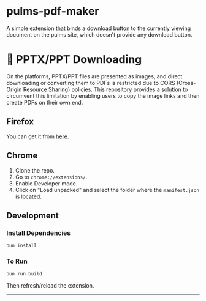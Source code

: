 # pulms-pdf-maker

A simple extension that binds a download button to the currently viewing document on the pulms site, which doesn't provide any download button.

# 📝 PPTX/PPT Downloading
On the platforms, PPTX/PPT files are presented as images, and direct downloading or converting them to PDFs is restricted due to CORS (Cross-Origin Resource Sharing) policies.  This repository provides a solution to circumvent this limitation by enabling users to copy the image links and then create PDFs on their own end.
## Firefox

You can get it from [here](https://addons.mozilla.org/en-US/firefox/addon/pulms-pdf-downloader).

## Chrome

1. Clone the repo.
2. Go to `chrome://extensions/`.
3. Enable Developer mode.
4. Click on "Load unpacked" and select the folder where the `manifest.json` is located.

## Development

### Install Dependencies

```bash
bun install
```

### To Run

```bash
bun run build
```

Then refresh/reload the extension.

---